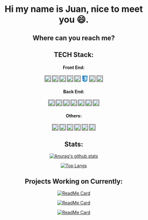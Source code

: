 <div align="center">
  
# Hi my name is Juan, nice to meet you 😄.
## Where can you reach me?

## TECH Stack:
#### Front End:
[<img src='https://www.vectorlogo.zone/logos/javascript/javascript-icon.svg' height='20' width='20'>]() [<img src='https://www.vectorlogo.zone/logos/reactjs/reactjs-icon.svg' height='20' width='20'>]() [<img src='https://github.com/detain/svg-logos/blob/master/svg/redux.svg' height='20' width='20'>]() [<img src='https://github.com/bestofjs/bestofjs-webui/blob/master/public/logos/react-query.svg' height='20' width='20'>]() [<img src='https://www.vectorlogo.zone/logos/w3_html5/w3_html5-icon.svg' height='20' width='20'>]() [<img src='https://github.com/devicons/devicon/blob/master/icons/css3/css3-original.svg' height='20' width='20'>]() [<img src='https://www.vectorlogo.zone/logos/sass-lang/sass-lang-icon.svg' height='20' width='20'>]() [<img src='https://www.vectorlogo.zone/logos/lesscss/lesscss-icon.svg' height='20' width='20'>]()
#### Back End:
[<img src='https://www.vectorlogo.zone/logos/nodejs/nodejs-icon.svg' height='20' width='20'>]() [<img src='https://www.vectorlogo.zone/logos/expressjs/expressjs-icon.svg' height='20' width='20'>]() [<img src='https://svgshare.com/i/Qaq.svg' height='20' width='20'>]() [<img src='https://www.vectorlogo.zone/logos/heroku/heroku-icon.svg' height='20' width='20'>]() [<img src='https://www.vectorlogo.zone/logos/postgresql/postgresql-icon.svg' height='20' width='20'>]() [<img src='https://www.vectorlogo.zone/logos/nodemonio/nodemonio-icon.svg' height='20' width='20'>]() [<img src='https://www.vectorlogo.zone/logos/sqlite/sqlite-icon.svg' height='20' width='20'>]()
#### Others:
[<img src='https://www.vectorlogo.zone/logos/git-scm/git-scm-icon.svg' height='20' width='20'>]() [<img src='https://www.vectorlogo.zone/logos/github/github-icon.svg' height='20' width='20'>]() [<img src='https://www.vectorlogo.zone/logos/slack/slack-tile.svg' height='20' width='20'>]() [<img src='https://www.vectorlogo.zone/logos/trello/trello-icon.svg' height='20' width='20'>]() [<img src='https://www.vectorlogo.zone/logos/google_drive/google_drive-icon.svg' height='20' width='20'>]() [<img src='https://github.com/kogg/instant-logos/blob/develop/logos/Microsoft%20Office.svg' height='20' width='20'>]()
## Stats:
[![Anurag's github stats](https://github-readme-stats.vercel.app/api?username=Juan-Rivera&count_private=true&hide=stars,issues&show_icons=true&theme=solarized-light)](https://github.com/Juan-Rivera)

[![Top Langs](https://github-readme-stats.vercel.app/api/top-langs/?username=Juan-Rivera&theme=solarized-light)](https://github.com/Juan-Rivera)

## Projects Working on Currently:
[![ReadMe Card](https://github-readme-stats.vercel.app/api/pin/?username=Lambda-School-Labs&repo=Labs27-D-HRF-BE)](https://github.com/Lambda-School-Labs/Labs27-D-HRF-BE)

[![ReadMe Card](https://github-readme-stats.vercel.app/api/pin/?username=FoodTruck-TrackR-1&repo=backend&show_owner=true)](https://github.com/FoodTruck-TrackR-1/backend)

[![ReadMe Card](https://github-readme-stats.vercel.app/api/pin/?username=Juan-Rivera&repo=Suggestify-FE)](https://github.com/Juan-Rivera/Suggestify-FE)
</div>
